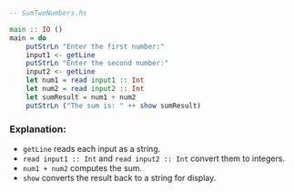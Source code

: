 
```haskell
-- SumTwoNumbers.hs

main :: IO ()
main = do
    putStrLn "Enter the first number:"
    input1 <- getLine
    putStrLn "Enter the second number:"
    input2 <- getLine
    let num1 = read input1 :: Int
    let num2 = read input2 :: Int
    let sumResult = num1 + num2
    putStrLn ("The sum is: " ++ show sumResult)
```

### Explanation:

* `getLine` reads each input as a string.
* `read input1 :: Int` and `read input2 :: Int` convert them to integers.
* `num1 + num2` computes the sum.
* `show` converts the result back to a string for display.

